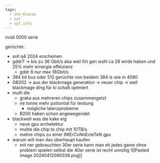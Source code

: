 ```yaml
---
tags:
  - 2te_Klasse
  - syt
  - syt_info
---
```

nvidi 5000 serie

gerüchte:
- soll q4 2024 erscheinen
- gddr7 → bis zu 36 Gbit/s aba weil firt gen wshl ca 28 wirds haben und 25% mehr ernergie effeizienz
	- gddr 6 nur max 18Gbit/s
- 384 bit bus oder 512 gerüchte von beidem 384 is wie in 4090
- GB202 → aus der blackmage generation → neuer chip → weil blackmage ding für ki schaß optmiert
- multi die
	- graka aus mehreren chips zusammengetzt
	- ne tonne mehr potiontial für leistung
		- mögliche latenzprobleme
	- B200 haben schon angewegendet
- blackwell was die kake eig 
	- neue gpu archetektur
	- multie die chip to chip mit 10TB/s
	- mehre chips zu einer iNtErCoNnEcteTeN gpu
- warum will man das überhaupt kaufen
	- mit ner gebrauchten 30er serie kann man eh jedes game ohne problem spielen selbst die 40er serie ist recht unnötig
![[Pasted image 20240412090338.png]]